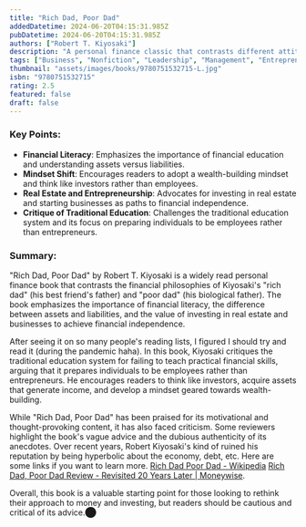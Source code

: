 ```yaml
---
title: "Rich Dad, Poor Dad"
addedDatetime: 2024-06-20T04:15:31.985Z
pubDatetime: 2024-06-20T04:15:31.985Z
authors: ["Robert T. Kiyosaki"]
description: "A personal finance classic that contrasts different attitudes towards money and investing through the lens of Kiyosaki's two 'dads.'"
tags: ["Business", "Nonfiction", "Leadership", "Management", "Entrepreneurship", "Self Help"]
thumbnail: "assets/images/books/9780751532715-L.jpg"
isbn: "9780751532715"
rating: 2.5
featured: false
draft: false
---
```


### Key Points:

- **Financial Literacy**: Emphasizes the importance of financial education and understanding assets versus liabilities.
- **Mindset Shift**: Encourages readers to adopt a wealth-building mindset and think like investors rather than employees.
- **Real Estate and Entrepreneurship**: Advocates for investing in real estate and starting businesses as paths to financial independence.
- **Critique of Traditional Education**: Challenges the traditional education system and its focus on preparing individuals to be employees rather than entrepreneurs.

### Summary:

"Rich Dad, Poor Dad" by Robert T. Kiyosaki is a widely read personal finance book that contrasts the financial philosophies of Kiyosaki's "rich dad" (his best friend's father) and "poor dad" (his biological father). The book emphasizes the importance of financial literacy, the difference between assets and liabilities, and the value of investing in real estate and businesses to achieve financial independence.

After seeing it on so many people's reading lists, I figured I should try and read it (during the pandemic haha). In this book, Kiyosaki critiques the traditional education system for failing to teach practical financial skills, arguing that it prepares individuals to be employees rather than entrepreneurs. He encourages readers to think like investors, acquire assets that generate income, and develop a mindset geared towards wealth-building.

While "Rich Dad, Poor Dad" has been praised for its motivational and thought-provoking content, it has also faced criticism. Some reviewers highlight the book's vague advice and the dubious authenticity of its anecdotes. Over recent years, Robert Kiyosaki's kind of ruined his reputation by being hyperbolic about the economy, debt, etc. Here are some links if you want to learn more. [Rich Dad Poor Dad - Wikipedia](https://en.wikipedia.org/wiki/Rich_Dad_Poor_Dad) [Rich Dad, Poor Dad Review - Revisited 20 Years Later | Moneywise](https://moneywise.com/investing/reviews/rich-dad-poor-dad).

Overall, this book is a valuable starting point for those looking to rethink their approach to money and investing, but readers should be cautious and critical of its advice.​⬤